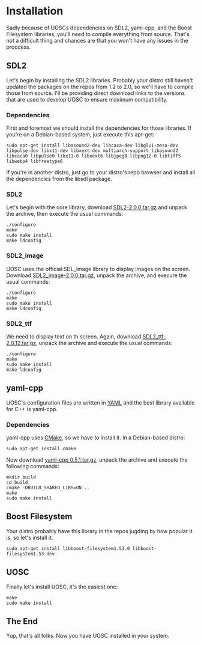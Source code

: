 # Installation

Sadly because of UOSCs dependencies on SDL2, yaml-cpp, and the Boost Filesystem libraries, you'll need to compile everything from source. That's not a difficult thing and chances are that you won't have any issues in  the proccess.


## SDL2

Let's begin by installing the SDL2 libraries. Probably your distro still haven't updated the packages on the repos from 1.2 to 2.0, so we'll have to compile those from source. I'll be providing direct download links to the versions that are used to develop UOSC to ensure maximum compatibility.

### Dependencies

First and foremost we should install the dependencies for those libraries. If you're on a Debian-based system, just execute this apt-get:

    sudo apt-get install libasound2-dev libcaca-dev libglu1-mesa-dev libpulse-dev libx11-dev libxext-dev multiarch-support libasound2 libcaca0 libpulse0 libx11-6 libxext6 libjpeg8 libpng12-0 libtiff5 libwebp4 libfreetype6

If you're in another distro, just go to your distro's repo browser and install all the dependencies from the libsdl package.

### SDL2

Let's begin with the core library, download [SDL2-2.0.0.tar.gz](http://www.libsdl.org/release/SDL2-2.0.0.tar.gz) and unpack the archive, then execute the usual commands:

    ./configure
	make
	sudo make install
	make ldconfig

### SDL2_image

UOSC uses the official SDL_image library to display images on the screen. Download [SDL2_image-2.0.0.tar.gz](http://www.libsdl.org/projects/SDL_image/release/SDL2_image-2.0.0.tar.gz), unpack the archive, and execure the usual commands:

    ./configure
	make
	sudo make install
	make ldconfig

### SDL2_ttf

We need to display text on th screen. Again, download [SDL2_ttf-2.0.12.tar.gz](http://www.libsdl.org/projects/SDL_ttf/release/SDL2_ttf-2.0.12.tar.gz), unpack the archive and execute the usual commands:

    ./configure
	make
	sudo make install
	make ldconfig


## yaml-cpp

UOSC's configuration files are written in [YAML](http://www.yaml.org/) and the best library available for C++ is yaml-cpp.

### Dependencies

yaml-cpp uses [CMake](http://www.cmake.org/), so we have to install it. In a Debian-based distro:

    sudo apt-get install cmake

Now download [yaml-cpp 0.5.1.tar.gz](http://yaml-cpp.googlecode.com/files/yaml-cpp-0.5.1.tar.gz), unpack the archive and execute the following commands:

    mkdir build
	cd build
	cmake -DBUILD_SHARED_LIBS=ON ..
	make
	sudo make install


## Boost Filesystem

Your distro probably have this library in the repos jugding by how popular it is, so let's install it:

    sudo apt-get install libboost-filesystem1.53.0 libboost-filesystem1.53-dev


## UOSC

Finally let's install UOSC, it's the easiest one:

    make
	sudo make install


## The End

Yup, that's all folks. Now you have UOSC installed in your system.
